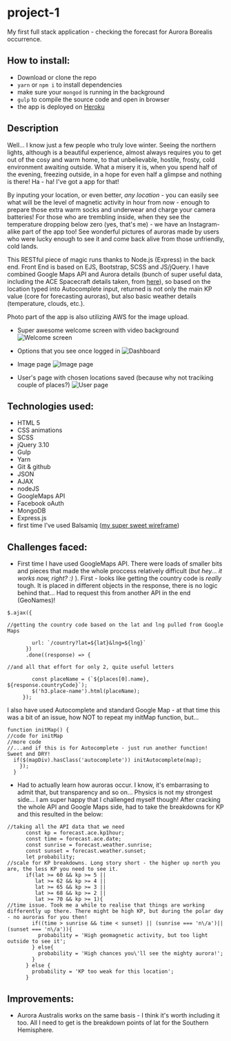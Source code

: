# project-1

My first full stack application - checking the forecast for Aurora Borealis occurrence. 

## How to install:

* Download or clone the repo
* ```yarn``` or ```npm i``` to install dependencies
* make sure your `mongod` is running in the background
* `gulp` to compile the source code and open in browser
* the app is deployed on [Heroku](http://peaceful-peak-78688.herokuapp.com/)

## Description

Well... I know just a few people who truly love winter. Seeing the northern lights, although is a beautiful experience, almost always requires you to get out of the cosy and warm home, to that unbelievable, hostile, frosty, cold environment awaiting outside. What a misery it is, when you spend half of the evening, freezing outside, in a hope for even half a glimpse and nothing is there! Ha - ha! I've got a app for that! 

By inputing your location, or even better, _any location_ -  you can easily see what will be the level of magnetic activity in hour from now - enough to prepare those extra warm socks and underwear and charge your camera batteries! 
For those who are trembling inside, when they see the temperature dropping below zero (yes, that's me) - we have an Instagram-alike part of the app too! See wonderful pictures of auroras made by users who were lucky enough to see it and come back alive from those unfriendly, cold lands.

This RESTful piece of magic runs thanks to Node.js (Express) in the back end. Front End is based on EJS, Bootstrap, SCSS and JS/jQuery. I have combined Google Maps API and Aurora details (bunch of super useful data, including the ACE Spacecraft details taken, from [here](https://auroras.live/#/)), so based on the location typed into Autocomplete input, returned is not only the main KP value (core for forecasting auroras), but also basic weather details (temperature, clouds, etc.). 

Photo part of the app is also utilizing AWS for the image upload. 


* Super awesome welcome screen with video background
![Welcome screen](https://s3-eu-west-1.amazonaws.com/wdi27/Screen+Shot+2017-06-15+at+21.00.30.png)

* Options that you see once logged in
![Dashboard](https://s3-eu-west-1.amazonaws.com/wdi27/Screen+Shot+2017-06-15+at+21.00.57.png)

* Image page
![Image page](https://s3-eu-west-1.amazonaws.com/wdi27/Screen+Shot+2017-06-15+at+21.01.16.png)

* User's page with chosen locations saved (because why not traciking couple of places?)
![User page](https://s3-eu-west-1.amazonaws.com/wdi27/Screen+Shot+2017-06-15+at+21.01.55.png)



## Technologies used:

* HTML 5
* CSS animations
* SCSS
* jQuery 3.10
* Gulp
* Yarn
* Git & github
* JSON
* AJAX
* nodeJS
* GoogleMaps API
* Facebook oAuth
* MongoDB
* Express.js
* first time I've used Balsamiq ([my super sweet wireframe](https://s3-eu-west-1.amazonaws.com/wdi27/Alex+makes+an+app.png))

## Challenges faced:

* First time I have used GoogleMaps API. There were loads of smaller bits and pieces that made the whole proccess relatively difficult (_but hey... it works now, right? :)_ ). First - looks like getting the country code is _really_ tough. It is placed in different objects in the response, there is no logic behind that... Had to request this from another API in the end (GeoNames)!

```
$.ajax({

//getting the country code based on the lat and lng pulled from Google Maps

        url: `/country?lat=${lat}&lng=${lng}`
      })
      .done((response) => {
      
//and all that effort for only 2, quite useful letters
      
        const placeName = (`${places[0].name}, ${response.countryCode}`);
        $('h3.place-name').html(placeName);
     });
```

I also have used Autocomplete and standard Google Map - at that time this was a bit of an issue, how NOT to repeat my initMap function, but...

```
function initMap() {
//code for initMap 
//more code
//...and if this is for Autocomplete - just run another function! Sweet and DRY!
  if($(mapDiv).hasClass('autocomplete')) initAutocomplete(map);
    });
  }
```

* Had to actually learn how auroras occur. I know, it's embarrasing to admit that, but transparency and so on... Physics is not my strongest side... I am super happy that I challenged myself though! After cracking the whole API and Google Maps side, had to take the breakdowns for KP and this resulted in the below:

```
//taking all the API data that we need
      const kp = forecast.ace.kp1hour;
      const time = forecast.ace.date;
      const sunrise = forecast.weather.sunrise;
      const sunset = forecast.weather.sunset;
      let probability;
//scale for KP breakdowns. Long story short - the higher up north you are, the less KP you need to see it.
      if(lat >= 60 && kp >= 5 ||
         lat >= 62 && kp >= 4 ||
         lat >= 65 && kp >= 3 ||
         lat >= 68 && kp >= 2 ||
         lat >= 70 && kp >= 1){
//time issue. Took me a while to realise that things are working differently up there. There might be high KP, but during the polar day - no auroras for you then!
        if((time > sunrise && time < sunset) || (sunrise === 'n\/a')|| (sunset === 'n\/a')){
          probability = 'High geomagnetic activity, but too light outside to see it';
        } else{
          probability = 'High chances you\'ll see the mighty aurora!';
        }
      } else {
        probability = 'KP too weak for this location';
      }
```

## Improvements:

* Aurora Australis works on the same basis - I think it's worth including it too. All I need to get is the breakdown points of lat for the Southern Hemisphere.



